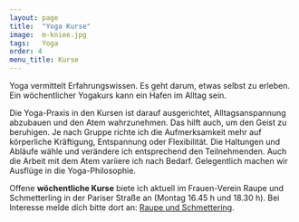 ```yaml
---
layout: page
title:  "Yoga Kurse"
image:  m-kniee.jpg
tags:   Yoga
order: 4
menu_title: Kurse
---
```

Yoga vermittelt Erfahrungswissen. Es geht darum, etwas selbst zu erleben. 
Ein wöchentlicher Yogakurs kann ein Hafen im Alltag sein. 

Die Yoga-Praxis in den Kursen ist darauf ausgerichtet, Alltagsanspannung abzubauen 
und den Atem wahrzunehmen. Das hilft auch, um den Geist zu beruhigen. Je nach 
Gruppe richte ich die Aufmerksamkeit mehr auf körperliche Kräftigung, Entspannung 
oder Flexibilität. Die Haltungen und Abläufe wähle und verändere ich 
entsprechend den Teilnehmenden. Auch die Arbeit mit dem Atem variiere ich nach Bedarf. 
Gelegentlich machen wir Ausflüge in die Yoga-Philosophie.   

Offene **wöchentliche Kurse** biete ich aktuell im Frauen-Verein Raupe und Schmetterling
in der Pariser Straße an (Montag 16.45 h und 18.30 h). 
Bei Interesse melde dich bitte dort an: [Raupe und Schmettering](https://www.raupeundschmetterling.de/home).
